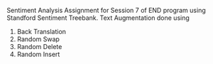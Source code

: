Sentiment Analysis Assignment for Session 7 of END program using Standford Sentiment Treebank.
Text Augmentation done using 
1. Back Translation
2. Random Swap
3. Random Delete
4. Random Insert
